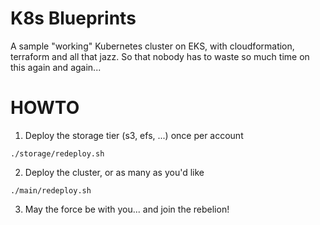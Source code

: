 # K8s Blueprints

A sample "working" Kubernetes cluster on EKS, with cloudformation, terraform and all that jazz.
So that nobody has to waste so much time on this again and again...

# HOWTO

1. Deploy the storage tier (s3, efs, ...) once per account

```
./storage/redeploy.sh
```

2. Deploy the cluster, or as many as you'd like

```
./main/redeploy.sh
```

3. May the force be with you... and join the rebelion!
